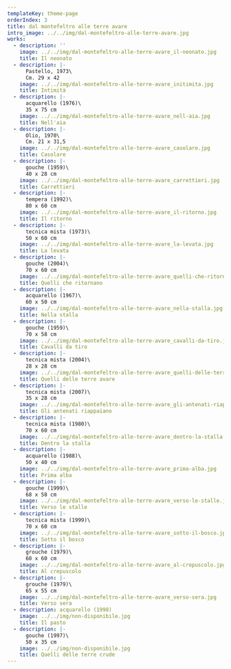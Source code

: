 ```yaml
---
templateKey: theme-page
orderIndex: 3
title: dal montefeltro alle terre avare
intro_image: ../../img/dal-montefeltro-alle-terre-avare.jpg
works:
  - description: ''
    image: ../../img/dal-montefeltro-alle-terre-avare_il-neonato.jpg
    title: Il neonato
  - description: |-
      Pastello, 1973\
      Cm. 29 x 42
    image: ../../img/dal-montefeltro-alle-terre-avare_initimita.jpg
    title: Intimità
  - description: |-
      acquarello (1976)\
      35 x 75 cm
    image: ../../img/dal-montefeltro-alle-terre-avare_nell-aia.jpg
    title: Nell'aia
  - description: |-
      Olio, 1970\
      Cm. 21 x 31,5
    image: ../../img/dal-montefeltro-alle-terre-avare_casolare.jpg
    title: Casolare
  - description: |-
      gouche (1959)\
      40 x 28 cm
    image: ../../img/dal-montefeltro-alle-terre-avare_carrettieri.jpg
    title: Carrettieri
  - description: |-
      tempera (1992)\
      80 x 60 cm
    image: ../../img/dal-montefeltro-alle-terre-avare_il-ritorno.jpg
    title: Il ritorno
  - description: |-
      tecnica mista (1973)\
      50 x 60 cm
    image: ../../img/dal-montefeltro-alle-terre-avare_la-levata.jpg
    title: La levata
  - description: |-
      gouche (2004)\
      70 x 60 cm
    image: ../../img/dal-montefeltro-alle-terre-avare_quelli-che-ritornano.jpg
    title: Quelli che ritornano
  - description: |-
      acquarello (1967)\
      60 x 50 cm
    image: ../../img/dal-montefeltro-alle-terre-avare_nella-stalla.jpg
    title: Nella stalla
  - description: |-
      gouche (1959)\
      70 x 58 cm
    image: ../../img/dal-montefeltro-alle-terre-avare_cavalli-da-tiro.jpg
    title: Cavalli da tiro
  - description: |-
      tecnica mista (2004)\
      28 x 28 cm
    image: ../../img/dal-montefeltro-alle-terre-avare_quelli-delle-terre-avare.jpg
    title: Quelli delle terre avare
  - description: |-
      tecnica mista (2007)\
      35 x 28 cm
    image: ../../img/dal-montefeltro-alle-terre-avare_gli-antenati-riappaiono.jpg
    title: Gli antenati riappaiano
  - description: |-
      tecnica mista (1980)\
      70 x 60 cm
    image: ../../img/dal-montefeltro-alle-terre-avare_dentro-la-stalla.jpg
    title: Dentro la stalla
  - description: |-
      acquarello (1988)\
      50 x 40 cm
    image: ../../img/dal-montefeltro-alle-terre-avare_prima-alba.jpg
    title: Prima alba
  - description: |-
      gouche (1999)\
      68 x 58 cm
    image: ../../img/dal-montefeltro-alle-terre-avare_verso-le-stalle.jpg
    title: Verso le stalle
  - description: |-
      tecnica mista (1999)\
      70 x 60 cm
    image: ../../img/dal-montefeltro-alle-terre-avare_sotto-il-bosco.jpg
    title: Sotto il bosco
  - description: |-
      grouche (1979)\
      60 x 60 cm
    image: ../../img/dal-montefeltro-alle-terre-avare_al-crepuscolo.jpg
    title: Al crepuscolo
  - description: |-
      grouche (1979)\
      65 x 55 cm
    image: ../../img/dal-montefeltro-alle-terre-avare_verso-sera.jpg
    title: Verso sera
  - description: acquarello (1998)
    image: ../../img/non-disponibile.jpg
    title: Il pasto
  - description: |-
      gouche (1997)\
      50 x 35 cm
    image: ../../img/non-disponibile.jpg
    title: Quelli delle terre crude
---
```


